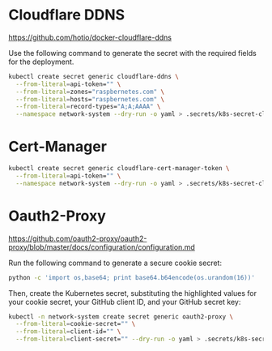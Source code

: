 # Cloudflare DDNS

https://github.com/hotio/docker-cloudflare-ddns

Use the following command to generate the secret with the required fields for the deployment.

```bash
kubectl create secret generic cloudflare-ddns \
  --from-literal=api-token="" \
  --from-literal=zones="raspbernetes.com" \
  --from-literal=hosts="raspbernetes.com" \
  --from-literal=record-types="A;A;AAAA" \
  --namespace network-system --dry-run -o yaml > .secrets/k8s-secret-cloudflare-ddns.yaml
```

# Cert-Manager

```bash
kubectl create secret generic cloudflare-cert-manager-token \
  --from-literal=api-token="" \
  --namespace network-system --dry-run -o yaml > .secrets/k8s-secret-cloudflare-cert-manager-token.yaml
```

# Oauth2-Proxy

https://github.com/oauth2-proxy/oauth2-proxy/blob/master/docs/configuration/configuration.md

Run the following command to generate a secure cookie secret:

```bash
python -c 'import os,base64; print base64.b64encode(os.urandom(16))'
```

Then, create the Kubernetes secret, substituting the highlighted values for your cookie secret, your GitHub client ID, and your GitHub secret key:

```bash
kubectl -n network-system create secret generic oauth2-proxy \
  --from-literal=cookie-secret="" \
  --from-literal=client-id="" \
  --from-literal=client-secret="" --dry-run -o yaml > .secrets/k8s-secret-github-oauth2.yaml
```
